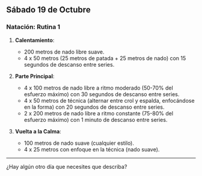 ## Sábado 19 de Octubre

### Natación: Rutina 1

1. **Calentamiento**:  
   - 200 metros de nado libre suave.  
   - 4 x 50 metros (25 metros de patada + 25 metros de nado) con 15 segundos de descanso entre series.

2. **Parte Principal**:  
   - 4 x 100 metros de nado libre a ritmo moderado (50-70% del esfuerzo máximo) con 30 segundos de descanso entre series.  
   - 4 x 50 metros de técnica (alternar entre crol y espalda, enfocándose en la forma) con 20 segundos de descanso entre series.  
   - 2 x 200 metros de nado libre a ritmo constante (75-80% del esfuerzo máximo) con 1 minuto de descanso entre series.

3. **Vuelta a la Calma**:  
   - 100 metros de nado suave (cualquier estilo).  
   - 4 x 25 metros con enfoque en la técnica (nado suave).

---

¿Hay algún otro día que necesites que describa?